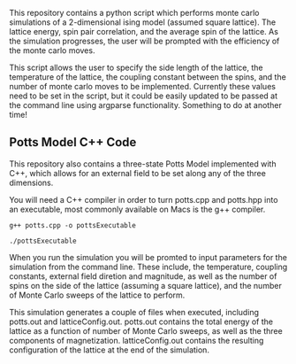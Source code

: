 This repository contains a python script which performs monte carlo simulations of a 2-dimensional ising model (assumed square lattice). The lattice energy, spin pair correlation, and the average spin of the lattice. As the simulation progresses, the user will be prompted with the efficiency of the monte carlo moves.
 
 This script allows the user to specify the side length of the lattice, the temperature of the lattice, the coupling constant between the spins, and the number of monte carlo moves to be implemented. Currently these values need to be set in the script, but it could be easily updated to be passed at the command line using argparse functionality. Something to do at another time!

## Potts Model C++ Code
This repository also contains a three-state Potts Model implemented with C++, which allows for an external field to be set along any of the three dimensions.

You will need a C++ compiler in order to turn potts.cpp and potts.hpp into an executable, most commonly available on Macs is the g++ compiler.

```
g++ potts.cpp -o pottsExecutable
```
```
./pottsExecutable
```

When you run the simulation you will be promted to input parameters for the simulation from the command line. These include, the temperature, coupling constants, external field diretion and magnitude, as well as the number of spins on the side of the lattice (assuming a square lattice), and the number of Monte Carlo sweeps of the lattice to perform.

This simulation generates a couple of files when executed, including potts.out and latticeConfig.out. potts.out contains the total energy of the lattice as a function of number of Monte Carlo sweeps, as well as the three components of magnetization. latticeConfig.out contains the resulting configuration of the lattice at the end of the simulation.
